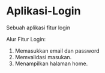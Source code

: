 # Aplikasi-Login
Sebuah aplikasi fitur login

Alur Fitur Login:
1. Memasukkan email dan password
2. Memvalidasi masukan.
3. Menampilkan halaman home.
